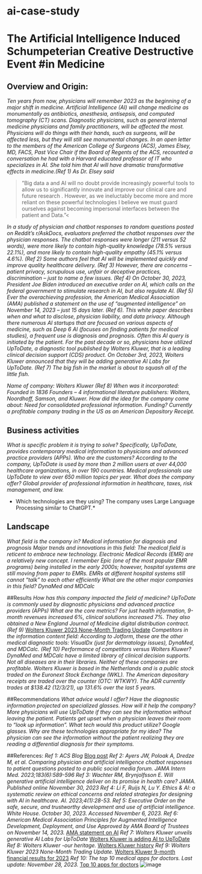 # ai-case-study
# The Artificial Intelligence Induced Schumpeterian Creative Destructive Event #in Medicine 

## Overview and Origin: 
*Ten years from now, physicians will remember 2023 as the beginning of a major shift in medicine. Artificial Intelligence (AI) will change medicine as monumentally as antibiotics, anesthesia, antisepsis, and computed tomography (CT) scans. Diagnostic physicians, such as general internal medicine physicians and family practitioners, will be affected the most. Physicians will do things with their hands, such as surgeons, will be affected less, but they will still see monumental changes.*
*In an open letter to the members of the American College of Surgeons (ACS), James Elsey, MD, FACS, Past Vice Chair if the Board of Regents of the ACS, recounted a conversation he had with a Harvard educated professor of IT who specializes in AI. She told him that AI will have dramatic transformative effects in medicine.(Ref 1) As Dr. Elsey said*
>”Big data a and AI will no doubt provide increasingly powerful tools to allow us to significantly innovate and improve our clinical care and future research . However, as we ineluctably become more and more reliant on these powerful technologies I believe we must guard ourselves against becoming impersonal interfaces between the patient and Data.”<

*In a study of physician and chatbot responses to random questions posted on Reddit’s r/AskDocs, evaluators preferred the chatbot responses over the physician responses. The chatbot responses were longer (211 versus 52 words), were more likely to contain high-quality knowledge (78.5% versus 22.1%), and more likely to contain high-quality empathy (45.1% versus 4.6%). (Ref 2) Some authors feel that AI will be implemented quickly and improve quality healthcare delivery. (Ref 3)*
*However, there are concerns – patient privacy, scrupulous use, unfair or deceptive practices, discrimination – just to name a few issues. (Ref 4) On October 30, 2023, President Joe Biden introduced an executive order on AI, which calls on the federal government to stimulate research in AI, but also regulate AI. (Ref 5) Ever the overachieving profession, the American Medical Association (AMA) published a statement on the use of “augmented intelligence” on November 14, 2023 – just 15 days later. (Ref 6). This white paper describes when and what to disclose, physician liability, and data privacy.* 
*Although there numerous AI startups that are focused on various aspects of medicine, such as Deep 6 AI (focuses on finding patients for medical studies), a frequent use is diagnosis and prognosis. Often this AI query is initiated by the patient.*
*For the past decade or so, physicians have utilized UpToDate, a diagnostic tool published by Wolters Kluwer, that is a leading clinical decision support (CDS) product. On October 3rd, 2023, Wolters Kluwer announced that they will be adding generative AI Labs for UpToDate. (Ref 7) The big fish in the market is about to squash all of the little fish.*

*Name of company: Wolters Kluwer (Ref 8)*
*When was it incorporated: Founded in 1836*
*Founders – 4 informational literature publishers: Wolters, Noordhoff, Samson, and Kluwer.*
*How did the idea for the company come about: Need for consolidated professional information.*
*Funding? Currently a profitable company trading in the US as an American Depository Receipt.*
	
## Business activities
*What is specific problem it is trying to solve? Specifically, UpToDate, provides contemporary medical information to physicians and advanced practice providers (APPs).*
*Who are the customers? According to the company, UpToDate is used by more than 2 million users at over 44,000 healthcare organizations, in over 190 countries. Medical professionals use UpToDate to view over 650 million topics per year.* 
*What does the company offer? Global provider of professional information in healthcare, taxes, risk management, and law.* 
* Which technologies are they using? The company uses Large Language Processing similar to ChatGPT.*

## Landscape
*What field is the company in? Medical information for diagnosis and prognosis*
*Major trends and innovations in this field: The medical field is reticent to embrace new technology. Electronic Medical Records (EMR) are a relatively new concept. I remember Epic (one of the most popular EMR programs) being installed in the early 2000s; however, hospital systems are still moving from paper to EMRs. EMRs at different hospital systems still cannot “talk” to each other efficiently* 
*What are the other major companies in this field? DynaMed and MDCalc*

##Results
*How has this company impacted the field of medicine? UpToDate is commonly used by diagnostic physicians and advanced practice providers (APPs)* 
*What are the core metrics? For just health information, 9-month revenues increased 6%, clinical solutions increased 7%. They also obtained a New England Journal of Medicine digital distribution contract. (Ref 9)* 
[Wolters Kluwer 2023 None-Month Trading Update](https://assets.contenthub.wolterskluwer.com/api/public/content/8d19e5632d264904af0b75d1ebbd9060?v=84624262)
*Competitors in the information content field: According to Jotform, these are the other medical diagnostic tools:  VisualDx (just for dermatology issues), DynaMed, and MDCalc. (Ref 10)*
*Performance of competitors versus Wolters Kluwer? DynaMed and MDCalc have a limited library of clinical decision supports. Not all diseases are in their libraries. Neither of these companies are profitable. Wolters Kluwer is based in the Netherlands and is a public stock traded on the Euronext Stock Exchange (WKL). The American depositary receipts are traded over the counter (OTC: WTKWY). The ADR currently trades at $138.42 (12/3/21), up 131.6% over the last 5 years.*

##Recommendations
*What advice would I offer? Have the diagnostic information projected on specialized glasses.*
*How will it help the company? More physicians will use UpToDate if they can see the information without leaving the patient. Patients get upset when a physician leaves their room to “look up information”.* 
*What tech would this product utilize? Google glasses.*
*Why are these technologies appropriate for my idea? The physician can see the information without the patient realizing they are reading a differential diagnosis for their symptoms.*

##References:
*Ref 1: ACS Blog* 
[Blog post](https://acscommunities.facs.org/discussion/thoughts-on-artificial-intelligence-and-medical-education.) 
*Ref 2: Ayers JW, Poloak A, Dredze M, et al. Comparing physician and artificial intelligence chatbot responses to patient questions posted to a public social media forum. JAMA Intern Med. 2023;183(6):589-596*
*Ref 3: Wachter RM, Brynjolfsson E. Will generative artificial intelligence deliver on its promise in health care? JAMA. Published online November 30, 2023*
*Ref 4: Li  F, Ruijs  N, Lu  Y. Ethics & AI: a systematic review on ethical concerns and related strategies for designing with AI in healthcare. AI. 2023;4(1):28-53.* 
*Ref 5: Executive Order on the safe, secure, and trustworthy development and use of artificial intelligence. White House. October 30, 2023. Accessed November 6, 2023.* 
*Ref 6: American Medical Association Principles for Augmented Intelligence Development, Deployment, and Use Approved by AMA Board of Trustees on November 14, 2023.*
[AMA statement on AI](https://www.ama-assn.org/system/files/ama-ai-principles.pdf)
*Ref 7: Wolters Kluwer unveils generative AI Labs for UpToDate* 
[Wolters Kluwer is adding AI to UpToDate](https://www.wolterskluwer.com/en/news/wolters-kluwer-unveils-generative-ai-labs-uptodate#:~:text=Wolters%20Kluwer%20Health%20has%20launched,professionals%20make%20more%20informed%20decisions)
*Ref 8: Wolters Kluwer -our heritage.*
[Wolters Kluwer history](https://www.wolterskluwer.com/en/about-us/our-heritage)
*Ref 9: Wolters Kluwer 2023 None-Month Trading Update.*
[Wolters Kluwer 9-month financial results for 2023](https://assets.contenthub.wolterskluwer.com/api/public/content/8d19e5632d264904af0b75d1ebbd9060?v=84624262)
*Ref 10: The top 10 medical apps for doctors. Last update: November 28, 2023.*
[Top 10 apps for doctors](https://www.jotform.com/blog/medical-apps/)
![image](https://github.com/jrequarth/ai-case-study/assets/152115284/a80047e2-8362-4de2-9607-d9d7e9edae0b)
